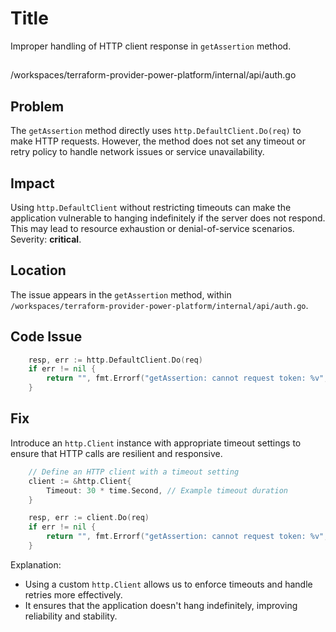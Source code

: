 # Title

Improper handling of HTTP client response in `getAssertion` method.

##

/workspaces/terraform-provider-power-platform/internal/api/auth.go

## Problem

The `getAssertion` method directly uses `http.DefaultClient.Do(req)` to make HTTP requests. However, the method does not set any timeout or retry policy to handle network issues or service unavailability.

## Impact

Using `http.DefaultClient` without restricting timeouts can make the application vulnerable to hanging indefinitely if the server does not respond. This may lead to resource exhaustion or denial-of-service scenarios. Severity: **critical**.

## Location

The issue appears in the `getAssertion` method, within `/workspaces/terraform-provider-power-platform/internal/api/auth.go`.

## Code Issue

```go
	resp, err := http.DefaultClient.Do(req)
	if err != nil {
		return "", fmt.Errorf("getAssertion: cannot request token: %v", err)
	}
```

## Fix

Introduce an `http.Client` instance with appropriate timeout settings to ensure that HTTP calls are resilient and responsive.

```go
	// Define an HTTP client with a timeout setting
	client := &http.Client{
		Timeout: 30 * time.Second, // Example timeout duration
	}

	resp, err := client.Do(req)
	if err != nil {
		return "", fmt.Errorf("getAssertion: cannot request token: %v", err)
	}
```
Explanation:
- Using a custom `http.Client` allows us to enforce timeouts and handle retries more effectively.
- It ensures that the application doesn't hang indefinitely, improving reliability and stability.
